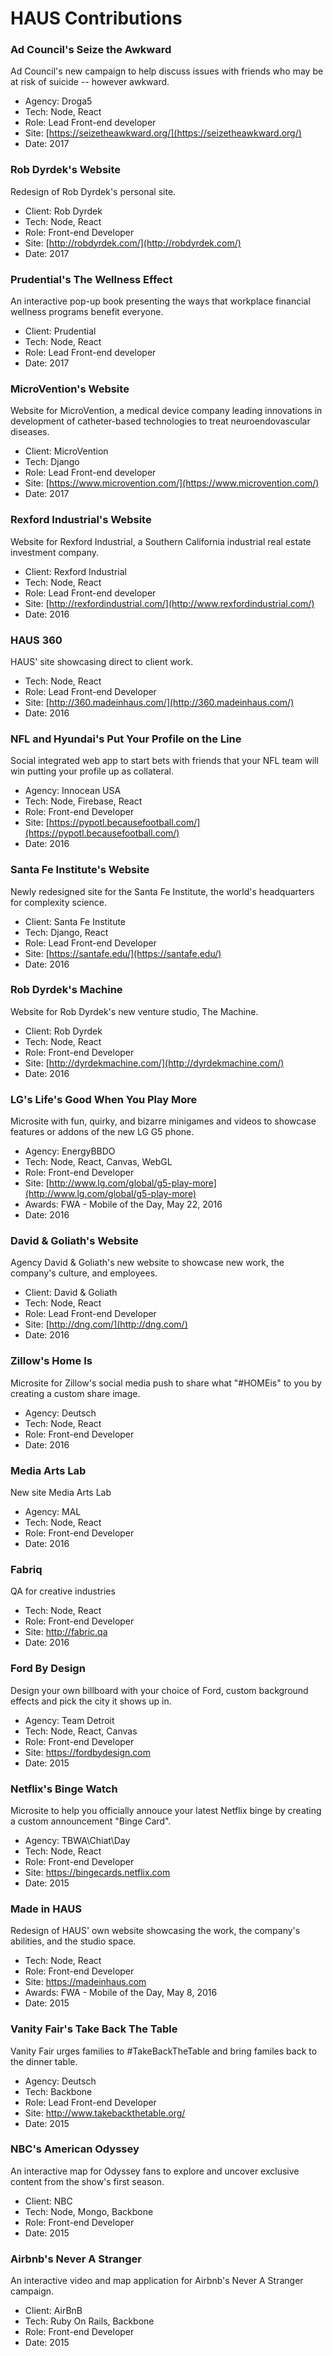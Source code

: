 # HAUS Contributions

###  Ad Council's Seize the Awkward

Ad Council's new campaign to help discuss issues with friends who may be at risk of suicide -- however awkward.

- Agency: Droga5
- Tech: Node, React
- Role: Lead Front-end developer
- Site: [https://seizetheawkward.org/](https://seizetheawkward.org/)
- Date: 2017

### Rob Dyrdek's Website

Redesign of Rob Dyrdek's personal site.

- Client: Rob Dyrdek
- Tech: Node, React
- Role: Front-end Developer
- Site: [http://robdyrdek.com/](http://robdyrdek.com/)
- Date: 2017

### Prudential's The Wellness Effect

An interactive pop-up book presenting the ways that workplace financial wellness programs benefit everyone.

- Client: Prudential
- Tech: Node, React
- Role: Lead Front-end developer
- Date: 2017

### MicroVention's Website

Website for MicroVention, a medical device company leading innovations in development of catheter-based technologies to treat neuroendovascular diseases.

- Client: MicroVention
- Tech: Django
- Role: Lead Front-end developer
- Site: [https://www.microvention.com/](https://www.microvention.com/)
- Date: 2017

### Rexford Industrial's Website

Website for Rexford Industrial, a Southern California industrial real estate investment company.

- Client: Rexford Industrial
- Tech: Node, React
- Role: Lead Front-end developer
- Site: [http://rexfordindustrial.com/](http://www.rexfordindustrial.com/)
- Date: 2016

### HAUS 360

HAUS' site showcasing direct to client work.

- Tech: Node, React
- Role: Lead Front-end Developer
- Site: [http://360.madeinhaus.com/](http://360.madeinhaus.com/)
- Date: 2016

### NFL and Hyundai's Put Your Profile on the Line

Social integrated web app to start bets with friends that your NFL team will win putting your profile up as collateral.

- Agency: Innocean USA
- Tech: Node, Firebase, React
- Role: Front-end Developer
- Site: [https://pypotl.becausefootball.com/](https://pypotl.becausefootball.com/)
- Date: 2016

### Santa Fe Institute's Website

Newly redesigned site for the Santa Fe Institute, the world's headquarters for complexity science.

- Client: Santa Fe Institute
- Tech: Django, React
- Role: Lead Front-end Developer
- Site: [https://santafe.edu/](https://santafe.edu/)
- Date: 2016

### Rob Dyrdek's Machine

Website for Rob Dyrdek's new venture studio, The Machine.

- Client: Rob Dyrdek
- Tech: Node, React
- Role: Front-end Developer
- Site: [http://dyrdekmachine.com/](http://dyrdekmachine.com/)
- Date: 2016

### LG's Life's Good When You Play More

Microsite with fun, quirky, and bizarre minigames and videos to showcase features or addons of the new LG G5 phone.

- Agency: EnergyBBDO
- Tech: Node, React, Canvas, WebGL
- Role: Front-end Developer
- Site: [http://www.lg.com/global/g5-play-more](http://www.lg.com/global/g5-play-more)
- Awards: FWA - Mobile of the Day, May 22, 2016 
- Date: 2016


### David & Goliath's Website

Agency David & Goliath's new website to showcase new work, the company's culture, and employees.

- Client: David & Goliath
- Tech: Node, React
- Role: Lead Front-end Developer
- Site: [http://dng.com/](http://dng.com/)
- Date: 2016

### Zillow's Home Is

Microsite for Zillow's social media push to share what "#HOMEis" to you by creating a custom share image.

- Agency: Deutsch
- Tech: Node, React
- Role: Front-end Developer
- Date: 2016

### Media Arts Lab

New site Media Arts Lab

- Agency: MAL
- Tech: Node, React
- Role: Front-end Developer
- Date: 2016

### Fabriq

QA for creative industries

- Tech: Node, React
- Role: Front-end Developer
- Site: http://fabric.qa
- Date: 2016

### Ford By Design

Design your own billboard with your choice of Ford, custom background effects and pick the city it shows up in.

- Agency: Team Detroit
- Tech: Node, React, Canvas
- Role: Front-end Developer
- Site: https://fordbydesign.com
- Date: 2015

### Netflix's Binge Watch

Microsite to help you officially annouce your latest Netflix binge by creating a custom announcement "Binge Card".

- Agency: TBWA\Chiat\Day
- Tech: Node, React
- Role: Front-end Developer
- Site: https://bingecards.netflix.com
- Date: 2015

### Made in HAUS

Redesign of HAUS' own website showcasing the work, the company's abilities, and the studio space.

- Tech: Node, React
- Role: Front-end Developer
- Site: https://madeinhaus.com
- Awards: FWA - Mobile of the Day, May 8, 2016 
- Date: 2015

### Vanity Fair's Take Back The Table

Vanity Fair urges families to #TakeBackTheTable and bring familes back to the dinner table.

- Agency: Deutsch
- Tech: Backbone
- Role: Lead Front-end Developer
- Site: http://www.takebackthetable.org/
- Date: 2015

### NBC's American Odyssey

An interactive map for Odyssey fans to explore and uncover exclusive content from the show's first season.

- Client: NBC
- Tech: Node, Mongo, Backbone
- Role: Front-end Developer
- Date: 2015

### Airbnb's Never A Stranger

An interactive video and map application for Airbnb's Never A Stranger campaign.

- Client: AirBnB
- Tech: Ruby On Rails, Backbone
- Role: Front-end Developer
- Date: 2015

